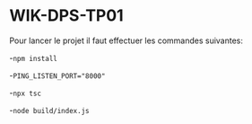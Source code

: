 # WIK-DPS-TP01

Pour lancer le projet il faut effectuer les commandes suivantes:

-`npm install`

-`PING_LISTEN_PORT="8000"`

-`npx tsc`

-`node build/index.js`

